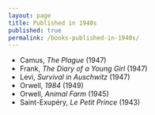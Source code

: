 ```yaml
---
layout: page
title: Published in 1940s
published: true
permalink: /books-published-in-1940s/
---
```


* Camus, _The Plague_ (1947) 
* Frank, _The Diary of a Young Girl_ (1947) 
* Levi, _Survival in Auschwitz_ (1947) 
* Orwell, _1984_ (1949) 
* Orwell, _Animal Farm_ (1945) 
* Saint-Exupéry, _Le Petit Prince_ (1943) 
